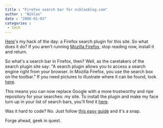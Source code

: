 ```yaml
---
title : "Firefox search bar for niklasblog.com"
author : "Niklas"
date : "2006-01-03"
categories : 
 - tech
---
```


[Here](http://mycroft.mozdev.org/download.html?name=niklasblog&submitform=Search)'s my hack of the day: a Firefox search plugin for this site. So what does it do? If you aren't running [Mozilla Firefox](http://www.mozilla.com/firefox), stop reading now, install it and return.

So what's a search bar in Firefox, then? Well, as the caretakers of the search plugin site say: "A search plugin allows you to access a search engine right from your browser. In Mozilla Firefox, you use the search box on the toolbar." If you need pictures to illustrate where it can be found, look [here](http://mycroft.mozdev.org/screenshots.html).

This means you can now replace Google with a more trustworthy and ripe repository for your searches: my site. To install the plugin and make my face turn up in your list of search bars, you'll find it [here](http://mycroft.mozdev.org/download.html?name=niklasblog&submitform=Search).

Was it hard to code? No. Just follow [this easy guide](http://hacks.oreilly.com/pub/h/3033#thread) and it's a snap.

Forge ahead, geek in quest.
